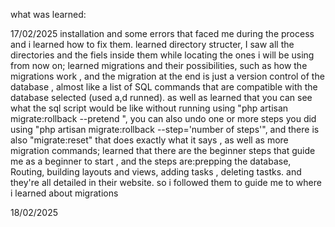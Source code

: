 what was learned:

17/02/2025 installation and some errors that faced me during the process and i learned how to fix them. learned directory structer, I saw all the directories and the fiels inside them while locating the ones i will be using from now on; learned migrations and their possibilities, such as how the migrations work , and the migration at the end is just a version control of the database , almost like a list of SQL commands that are compatible with the database selected (used a,d runned). as well as learned that you can see what the sql script would be like without running using "php artisan migrate:rollback --pretend ", you can also undo one or more steps you did using "php artisan migrate:rollback --step='number of steps'", and there is also "migrate:reset" that does exactly what it says , as well as more migration commands; learned that there are the beginner steps that guide me as a beginner to start , and the steps are:prepping the database, Routing, building layouts and views, adding tasks , deleting tastks. and they're all detailed in their website. so i followed them to guide me to where i learned about migrations

18/02/2025